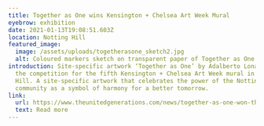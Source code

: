 ```yaml
---
title: Together as One wins Kensington + Chelsea Art Week Mural
eyebrow: exhibition
date: 2021-01-13T19:08:51.603Z
location: Notting Hill
featured_image:
  image: /assets/uploads/togetherasone_sketch2.jpg
  alt: Coloured markers sketch on transparent paper of Together as One mural
introduction: Site-specific artwork ‘Together as One’ by Adalberto Lonardi wins
  the competition for the fifth Kensington + Chelsea Art Week mural in Notting
  Hill. A site-specific artwork that celebrates the power of the Notting Hill
  community as a symbol of harmony for a better tomorrow.
link:
  url: https://www.theunitedgenerations.com/news/together-as-one-won-the-kensington-and-chelsea-art-week-mural-2021/
  text: Read more
---
```

